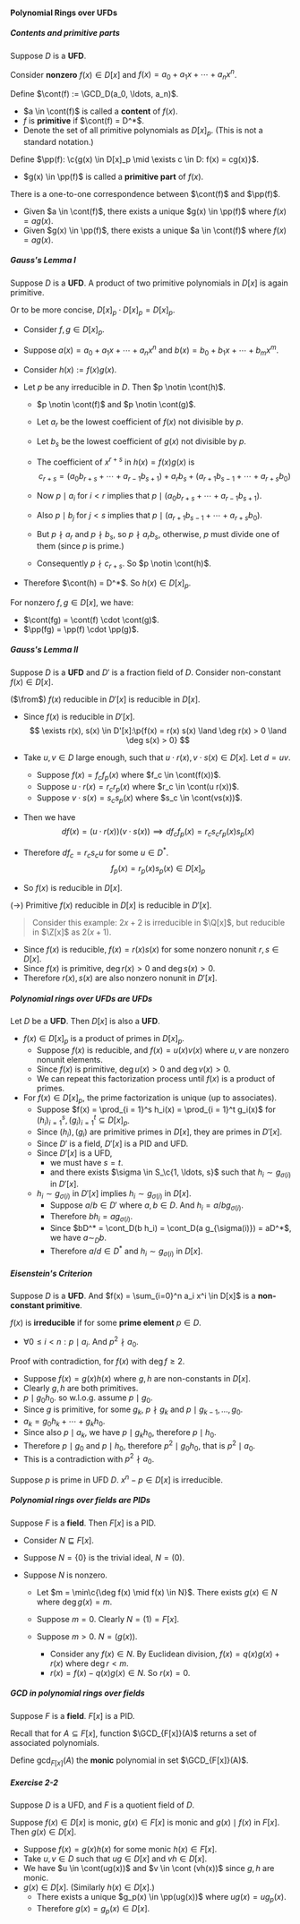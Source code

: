 #### Polynomial Rings over UFDs

##### Contents and primitive parts

Suppose $D$ is a **UFD**.

Consider **nonzero** $f(x) \in D[x]$ and $f(x) = a_0 + a_1 x + \cdots + a_n x^n$.

Define $\cont(f) := \GCD_D(a_0, \ldots, a_n)$.

- $a \in \cont(f)$ is called a **content** of $f(x)$.
- $f$ is **primitive** if $\cont(f) = D^*$.
- Denote the set of all primitive polynomials as $D[x]_p$. (This is not a standard notation.)

Define $\pp(f): \c{g(x) \in D[x]_p \mid \exists c \in D: f(x) = cg(x)}$.

- $g(x) \in \pp(f)$ is called a **primitive part** of $f(x)$.

There is a one-to-one correspondence between $\cont(f)$ and $\pp(f)$.

- Given $a \in \cont(f)$, there exists a unique $g(x) \in \pp(f)$ where $f(x) = a g(x)$.
- Given $g(x) \in \pp(f)$, there exists a unique $a \in \cont(f)$ where $f(x) = ag(x)$.

##### Gauss's Lemma I

Suppose $D$ is a **UFD**. A product of two primitive polynomials in $D[x]$ is again primitive.

Or to be more concise, $D[x]_p \cdot D[x]_p = D[x]_p$.

- Consider $f, g \in D[x]_p$.

- Suppose $a(x)=a_{0}+a_{1} x+\cdots+a_{n} x^{n}$ and $b(x)=b_{0}+b_{1} x+\cdots+b_{m} x^{m}$.

- Consider $h(x) := f(x)g(x)$.

- Let $p$ be any irreducible in $D$. Then $p \notin \cont(h)$.

  - $p \notin \cont(f)$ and $p \notin \cont(g)$.

  - Let $a_{r}$ be the lowest coefficient of $f(x)$ not divisible by $p$.

  - Let $b_s$ be the lowest coefficient of $g(x)$ not divisible by $p$.

  - The coefficient of $x^{r+s}$ in $h(x)=f(x) g(x)$ is
    $$
    c_{r+s}=\left(a_{0} b_{r+s}+\cdots+a_{r-1} b_{s+1}\right)+a_{r} b_{s}+\left(a_{r+1} b_{s-1}+\cdots+a_{r+s} b_{0}\right)
    $$

  - Now $p \mid a_{i}$ for $i<r$ implies that $p \mid\left(a_{0} b_{r+s}+\cdots+a_{r-1} b_{s+1}\right)$.

  - Also $p \mid b_{j}$ for $j<s$ implies that $p \mid\left(a_{r+1} b_{s-1}+\cdots+a_{r+s} b_{0}\right)$.

  - But $p \nmid a_r$ and $p \nmid b_s$, so $p \nmid a_rb_s$, otherwise, $p$ must divide one of them (since $p$ is prime.)

  - Consequently $p \nmid c_{r + s}$. So $p \notin \cont(h)$.

- Therefore $\cont(h) = D^*$. So $h(x) \in D[x]_p$.

For nonzero $f, g \in D[x]$, we have:

- $\cont(fg) = \cont(f) \cdot \cont(g)$.
- $\pp(fg) = \pp(f) \cdot \pp(g)$.

##### Gauss's Lemma II

Suppose $D$ is a **UFD** and $D'$ is a fraction field of $D$. Consider non-constant $f(x) \in D[x]$.

($\from$) $f(x)$ reducible in $D'[x]$ is reducible in $D[x]$.

- Since $f(x)$ is reducible in $D'[x]$.
  $$
  \exists r(x), s(x) \in D'[x]:\p{f(x) = r(x) s(x) \land \deg r(x) > 0 \land \deg s(x) > 0}
  $$

- Take $u, v \in D$ large enough, such that $u\cdot r(x), v \cdot s(x) \in D[x]$. Let $d = u v$.

  - Suppose $f(x) = f_c f_p(x)$ where $f_c \in \cont(f(x))$.
  - Suppose $u \cdot r(x) = r_c r_p(x)$ where $r_c \in \cont(u r(x))$.
  - Suppose $v \cdot s(x) = s_c s_p(x)$ where $s_c \in \cont(vs(x))$.

- Then we have
  $$
  df(x) = (u\cdot r(x)) (v\cdot s(x)) \implies df_c f_p(x) = r_c s_c r_p(x) s_p(x)
  $$

- Therefore $df_c = r_c s_cu$ for some $u \in D^*$.
  $$
  f_p(x) = r_p(x) s_p(x) \in D[x]_p
  $$

- So $f(x)$ is reducible in $D[x]$.

($\to$) Primitive $f(x)$ reducible in $D[x]$ is reducible in $D'[x]$.

> Consider this example: $2x + 2$ is irreducible in $\Q[x]$, but reducible in $\Z[x]$ as $2(x + 1)$.

- Since $f(x)$ is reducible, $f(x) = r(x) s(x)$ for some nonzero nonunit $r, s \in D[x]$.
- Since $f(x)$ is primitive, $\deg r(x) > 0$ and $\deg s(x) > 0$.
- Therefore $r(x), s(x)$ are also nonzero nonunit in $D'[x]$.

##### Polynomial rings over UFDs are UFDs

Let $D$ be a **UFD**. Then $D[x]$ is also a **UFD**.

- $f(x) \in D[x]_p$ is a product of primes in $D[x]_p$.
  - Suppose $f(x)$ is reducible, and $f(x) = u(x) v(x)$ where $u, v$ are nonzero nonunit elements.
  - Since $f(x)$ is primitive, $\deg u(x) > 0$ and $\deg v(x) > 0$.
  - We can repeat this factorization process until $f(x)$ is a product of primes.
- For $f(x) \in D[x]_p$, the prime factorization is unique (up to associates).
  - Suppose $f(x) = \prod_{i = 1}^s h_i(x) = \prod_{i = 1}^t g_i(x)$ for $(h_i)_{i = 1}^s, (g_i)_{i = 1}^t \subseteq D[x]_p$.
  - Since $(h_i), (g_i)$ are primitive primes in $D[x]$, they are primes in $D'[x]$.
  - Since $D'$ is a field, $D'[x]$ is a PID and UFD.
  - Since $D'[x]$ is a UFD,
    - we must have $s = t$.
    - and there exists $\sigma \in S_\c{1, \ldots, s}$ such that $h_i \sim g_{\sigma(i)}$ in $D'[x]$.
  - $h_i \sim g_{\sigma(i)}$ in $D'[x]$ implies $h_i \sim g_{\sigma(i)}$ in $D[x]$.
    - Suppose $a / b \in D'$ where $a, b \in D$. And $h_i = a/b g_{\sigma(i)}$.
    - Therefore $bh_i = a g_{\sigma(i)}$.
    - Since $bD^* = \cont_D(b h_i) = \cont_D(a g_{\sigma(i)}) = aD^*$, we have $a \sim_D b$.
    - Therefore $a/d \in D^*$ and $h_i \sim g_{\sigma(i)}$ in $D[x]$.

##### Eisenstein's Criterion

Suppose $D$ is a **UFD**. And $f(x) = \sum_{i=0}^n a_i x^i \in D[x]$ is a **non-constant primitive**.

$f(x)$ is **irreducible** if for some **prime element** $p \in D$.

- $\forall 0 \le i < n: p \mid a_i$. And $p^2 \nmid a_0$.

Proof with contradiction, for $f(x)$ with $\deg f \ge 2$.

- Suppose $f(x) = g(x)h(x)$ where $g, h$ are non-constants in $D[x]$.
- Clearly $g, h$ are both primitives.
- $p \mid g_0 h_0$. so w.l.o.g. assume $p \mid g_0$.
- Since $g$ is primitive, for some $g_k$, $p \nmid g_k$ and $p \mid g_{k-1} ,\ldots, g_0$.
- $a_k = g_0 h_k + \cdots + g_k h_0$.
- Since also $p \mid a_k$, we have $p \mid g_k h_0$, therefore $p \mid h_0$.
- Therefore $p \mid g_0$ and $p \mid h_0$, therefore $p^2 \mid g_0 h_0$, that is $p^2 \mid a_0$.
- This is a contradiction with $p^2 \nmid a_0$.

Suppose $p$ is prime in UFD $D$. $x^n - p \in D[x]$ is irreducible.

##### Polynomial rings over fields are PIDs

Suppose $F$ is a **field**. Then $F[x]$ is a PID.

- Consider $N \sqsubseteq F[x]$.

- Suppose $N = \{0\}$ is the trivial ideal, $N = (0)$.

- Suppose $N$ is nonzero.

  - Let $m = \min\c{\deg f(x) \mid f(x) \in N}$. There exists $g(x) \in N$ where $\deg g(x) = m$.

  - Suppose $m = 0$. Clearly $N = (1) = F[x]$.
  - Suppose $m > 0$. $N = (g(x))$.
    - Consider any $f(x) \in N$. By Euclidean division, $f(x) = q(x) g(x) + r(x)$ where $\deg r < m$.
    - $r(x) = f(x) - q(x) g(x) \in N$. So $r(x) = 0$.

##### GCD in polynomial rings over fields

Suppose $F$ is a **field**. $F[x]$ is a PID.

Recall that for $A \subseteq F[x]$, function $\GCD_{F[x]}(A)$ returns a set of associated polynomials.

Define $\gcd_{F[x]}(A)$ the **monic** polynomial in set $\GCD_{F[x]}(A)$.

##### Exercise 2-2

Suppose $D$ is a UFD, and $F$ is a quotient field of $D$.

Suppose $f(x) \in D[x]$ is monic, $g(x) \in F[x]$ is monic and $g(x) \mid f(x)$ in $F[x]$. Then $g(x) \in D[x]$.

- Suppose $f(x) = g(x) h(x)$ for some monic $h(x) \in F[x]$.
- Take $u, v \in D$ such that $u g \in D[x]$ and $v h \in D[x]$.
- We have $u \in \cont(ug(x))$ and $v \in \cont (vh(x))$ since $g, h$ are monic.
- $g(x) \in D[x]$. (Similarly $h(x) \in D[x]$.)
  - There exists a unique $g_p(x) \in \pp(ug(x))$ where $ug(x) = u g_p(x)$.
  - Therefore $g(x) = g_p(x) \in D[x]$.

